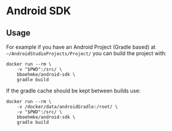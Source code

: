 Android SDK
===========

Usage
-----

For example if you have an Android Project (Gradle based) at 
```~/AndroidStudioProjects/Project/``` you can build the project with:

```
docker run --rm \
    -v "$PWD":/src/ \
    bboehmke/android-sdk \
    gradle build
```

If the gradle cache should be kept between builds use:
```
docker run --rm \
    -v /docker/data/androidGradle:/root/ \
    -v "$PWD":/src/ \
    bboehmke/android-sdk \
    gradle build
```
